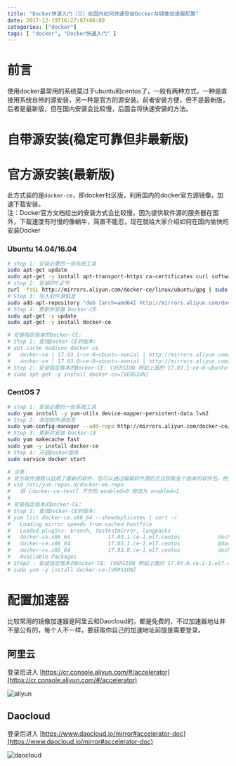 ```yaml
---
title: "Docker快速入门（三）在国内如何快速安装Docker与镜像加速器配置"
date: 2017-12-19T16:27:07+08:00
categories: ["docker"]
tags: [ "docker", "Docker快速入门" ]
---
```


# 前言
使用docker最常用的系统莫过于ubuntu和centos了，一般有两种方式，一种是直接用系统自带的源安装，另一种是官方的源安装。前者安装方便，但不是最新版，后者是最新版，但在国内安装会比较慢，后面会将快速安装的方法。

# 自带源安装(稳定可靠但非最新版)

# 官方源安装(最新版)
此方式装的是`docker-ce`，即docker社区版，利用国内的docker官方源镜像，加速下载安装。  
注：Docker官方文档给出的安装方式会比较慢，因为提供软件源的服务器在国外，下载速度有时慢的像蜗牛，简直不能忍，现在就给大家介绍如何在国内愉快的安装Docker

### Ubuntu 14.04/16.04
``` sh
# step 1: 安装必要的一些系统工具
sudo apt-get update
sudo apt-get -y install apt-transport-https ca-certificates curl software-properties-common
# step 2: 安装GPG证书
curl -fsSL http://mirrors.aliyun.com/docker-ce/linux/ubuntu/gpg | sudo apt-key add -
# Step 3: 写入软件源信息
sudo add-apt-repository "deb [arch=amd64] http://mirrors.aliyun.com/docker-ce/linux/ubuntu $(lsb_release -cs) stable"
# Step 4: 更新并安装 Docker-CE
sudo apt-get -y update
sudo apt-get -y install docker-ce

# 安装指定版本的Docker-CE:
# Step 1: 查找Docker-CE的版本:
# apt-cache madison docker-ce
#   docker-ce | 17.03.1~ce-0~ubuntu-xenial | http://mirrors.aliyun.com/docker-ce/linux/ubuntu xenial/stable amd64 Packages
#   docker-ce | 17.03.0~ce-0~ubuntu-xenial | http://mirrors.aliyun.com/docker-ce/linux/ubuntu xenial/stable amd64 Packages
# Step 2: 安装指定版本的Docker-CE: (VERSION 例如上面的 17.03.1~ce-0~ubuntu-xenial)
# sudo apt-get -y install docker-ce=[VERSION]
```

### CentOS 7
``` sh
# step 1: 安装必要的一些系统工具
sudo yum install -y yum-utils device-mapper-persistent-data lvm2
# Step 2: 添加软件源信息
sudo yum-config-manager --add-repo http://mirrors.aliyun.com/docker-ce/linux/centos/docker-ce.repo
# Step 3: 更新并安装 Docker-CE
sudo yum makecache fast
sudo yum -y install docker-ce
# Step 4: 开启Docker服务
sudo service docker start

# 注意：
# 官方软件源默认启用了最新的软件，您可以通过编辑软件源的方式获取各个版本的软件包。例如官方并没有将测试版本的软件源置为可用，你可以通过以下方式开启。同理可以开启各种测试版本等。
# vim /etc/yum.repos.d/docker-ee.repo
#   将 [docker-ce-test] 下方的 enabled=0 修改为 enabled=1
#
# 安装指定版本的Docker-CE:
# Step 1: 查找Docker-CE的版本:
# yum list docker-ce.x86_64 --showduplicates | sort -r
#   Loading mirror speeds from cached hostfile
#   Loaded plugins: branch, fastestmirror, langpacks
#   docker-ce.x86_64            17.03.1.ce-1.el7.centos            docker-ce-stable
#   docker-ce.x86_64            17.03.1.ce-1.el7.centos            @docker-ce-stable
#   docker-ce.x86_64            17.03.0.ce-1.el7.centos            docker-ce-stable
#   Available Packages
# Step2 : 安装指定版本的Docker-CE: (VERSION 例如上面的 17.03.0.ce.1-1.el7.centos)
# sudo yum -y install docker-ce-[VERSION]
```

# 配置加速器
比较常用的镜像加速器是阿里云和Daocloud的，都是免费的，不过加速器地址并不是公有的，每个人不一样，要获取你自己的加速地址前提是需要登录。

## 阿里云
登录后进入 [https://cr.console.aliyun.com/#/accelerator](https://cr.console.aliyun.com/#/accelerator)
  
![aliyun](https://res.cloudinary.com/imroc/image/upload/v1513735608/blog/docker/aliyun-accelerator.png)

## Daocloud
登录后进入 [https://www.daocloud.io/mirror#accelerator-doc](https://www.daocloud.io/mirror#accelerator-doc)
  
![daocloud](https://res.cloudinary.com/imroc/image/upload/v1513734634/blog/docker/daocloud-accelerator.png)
